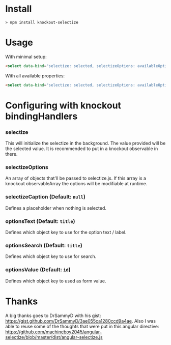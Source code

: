 # Install
`> npm install knockout-selectize`

# Usage

With minimal setup:
```html
<select data-bind="selectize: selected, selectizeOptions: availableOptions"></select>
```

With all available properties:
```html
<select data-bind="selectize: selected, selectizeOptions: availableOptions, optionsText: 'name', optionsSearch: 'name', optionsValue: 'id'"></select>
```

# Configuring with knockout bindingHandlers

### selectize
This will initialize the selectize in the background. The value provided will be the selected value. It is recommended to put in a knockout observable in there.

### selectizeOptions
An array of objects that'll be passed to selectize.js. If this array is a knockout observableArray the options will be modifiable at runtime.

### selectizeCaption (Default: `null`)
Defines a placeholder when nothing is selected.

### optionsText (Default: `title`)
Defines which object key to use for the option text / label.

### optionsSearch (Default: `title`)
Defines which object key to use for search.

### optionsValue (Default: `id`)
Defines which object key to used as form value.

# Thanks
A big thanks goes to DrSammyD with his gist: https://gist.github.com/DrSammyD/3ae055ca1280ccd9a4ae.
Also I was able to reuse some of the thoughts that were put in this angular directive: https://github.com/machineboy2045/angular-selectize/blob/master/dist/angular-selectize.js